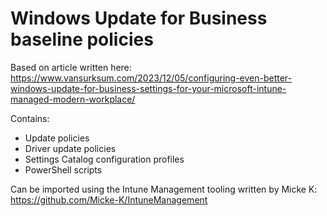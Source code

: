 # Windows Update for Business baseline policies

Based on article written here: https://www.vansurksum.com/2023/12/05/configuring-even-better-windows-update-for-business-settings-for-your-microsoft-intune-managed-modern-workplace/

Contains:
* Update policies
* Driver update policies
* Settings Catalog configuration profiles
* PowerShell scripts

Can be imported using the Intune Management tooling written by Micke K: https://github.com/Micke-K/IntuneManagement
